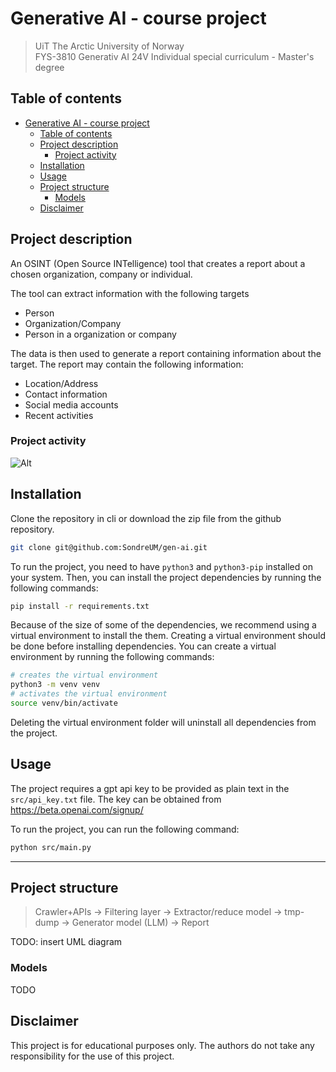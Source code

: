 # Generative AI - course project

> UiT The Arctic University of Norway\
> FYS-3810 Generativ AI 24V Individual special curriculum - Master's degree

## Table of contents

- [Generative AI - course project](#generative-ai---course-project)
  - [Table of contents](#table-of-contents)
  - [Project description](#project-description)
    - [Project activity](#project-activity)
  - [Installation](#installation)
  - [Usage](#usage)
  - [Project structure](#project-structure)
    - [Models](#models)
  - [Disclaimer](#disclaimer)

## Project description

An OSINT (Open Source INTelligence) tool that creates a report about  a chosen organization, company or individual.

The tool can extract information with the following targets

- Person
- Organization/Company
- Person in a organization or company

The data is then used to generate a report containing information about the target.
The report may contain the following information:

- Location/Address
- Contact information
- Social media accounts
- Recent activities

### Project activity

![Alt](https://repobeats.axiom.co/api/embed/b16fb7d94a73f0f71a96f0dd343a6c7cf0ea409f.svg "Repobeats analytics image")

## Installation

Clone the repository in cli or download the zip file from the github repository.

```bash
git clone git@github.com:SondreUM/gen-ai.git
```

To run the project, you need to have `python3` and `python3-pip` installed on your system.
Then, you can install the project dependencies by running the following commands:

```bash
pip install -r requirements.txt
```

Because of the size of some of the dependencies, we recommend using a virtual environment to install the them.
Creating a virtual environment should be done before installing dependencies.
You can create a virtual environment by running the following commands:

```bash
# creates the virtual environment
python3 -m venv venv
# activates the virtual environment
source venv/bin/activate
```

Deleting the virtual environment folder will uninstall all dependencies from the project.

## Usage

The project requires a gpt api key to be provided as plain text in the `src/api_key.txt` file.
The key can be obtained from <https://beta.openai.com/signup/>

To run the project, you can run the following command:

```bash
python src/main.py
```

---

## Project structure

> Crawler+APIs -> Filtering layer -> Extractor/reduce model -> tmp-dump -> Generator model (LLM) -> Report

TODO: insert UML diagram

### Models

TODO

## Disclaimer

This project is for educational purposes only. The authors do not take any responsibility for the use of this project.
